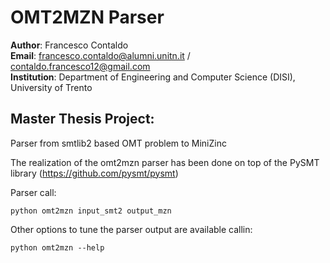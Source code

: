 # OMT2MZN Parser


**Author**: Francesco Contaldo<br>
**Email**: <francesco.contaldo@alumni.unitn.it> / <contaldo.francesco12@gmail.com> <br>
**Institution**: Department of Engineering and Computer Science (DISI), University of Trento

## Master Thesis Project:
Parser from smtlib2 based OMT problem to MiniZinc

The realization of the omt2mzn parser has been done on top of the PySMT library (https://github.com/pysmt/pysmt)

Parser call:

`python omt2mzn input_smt2 output_mzn`

Other options to tune the parser output are available callin:

`python omt2mzn --help`


